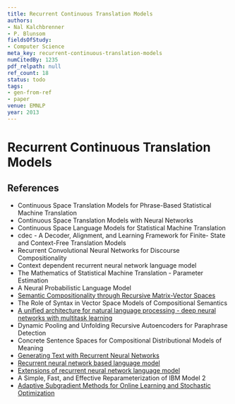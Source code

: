 ```yaml
---
title: Recurrent Continuous Translation Models
authors:
- Nal Kalchbrenner
- P. Blunsom
fieldsOfStudy:
- Computer Science
meta_key: recurrent-continuous-translation-models
numCitedBy: 1235
pdf_relpath: null
ref_count: 18
status: todo
tags:
- gen-from-ref
- paper
venue: EMNLP
year: 2013
---
```


# Recurrent Continuous Translation Models

## References

- Continuous Space Translation Models for Phrase-Based Statistical Machine Translation
- Continuous Space Translation Models with Neural Networks
- Continuous Space Language Models for Statistical Machine Translation
- cdec - A Decoder, Alignment, and Learning Framework for Finite- State and Context-Free Translation Models
- Recurrent Convolutional Neural Networks for Discourse Compositionality
- Context dependent recurrent neural network language model
- The Mathematics of Statistical Machine Translation - Parameter Estimation
- A Neural Probabilistic Language Model
- [Semantic Compositionality through Recursive Matrix-Vector Spaces](./semantic-compositionality-through-recursive-matrix-vector-spaces.md)
- The Role of Syntax in Vector Space Models of Compositional Semantics
- [A unified architecture for natural language processing - deep neural networks with multitask learning](./a-unified-architecture-for-natural-language-processing-deep-neural-networks-with-multitask-learning.md)
- Dynamic Pooling and Unfolding Recursive Autoencoders for Paraphrase Detection
- Concrete Sentence Spaces for Compositional Distributional Models of Meaning
- [Generating Text with Recurrent Neural Networks](./generating-text-with-recurrent-neural-networks.md)
- [Recurrent neural network based language model](./recurrent-neural-network-based-language-model.md)
- [Extensions of recurrent neural network language model](./extensions-of-recurrent-neural-network-language-model.md)
- A Simple, Fast, and Effective Reparameterization of IBM Model 2
- [Adaptive Subgradient Methods for Online Learning and Stochastic Optimization](./adaptive-subgradient-methods-for-online-learning-and-stochastic-optimization.md)
